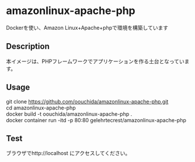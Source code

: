 amazonlinux-apache-php
====

Dockerを使い、Amazon Linux+Apache+phpで環境を構築しています

## Description
本イメージは、PHPフレームワークでアプリケーションを作る土台となっています。

## Usage
git clone https://github.com/oouchida/amazonlinux-apache-php.git  
cd amazonlinux-apache-php  
docker build -t oouchida/amazonlinux-apache-php .  
docker container run -itd -p 80:80 gelehrtecrest/amazonlinux-apache-php

## Test
ブラウザでhttp://localhost にアクセスしてください。
